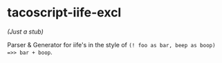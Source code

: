 tacoscript-iife-excl
===

_(Just a stub)_

Parser & Generator for iife's in the style of
`(! foo as bar, beep as boop) =>> bar + boop`.
